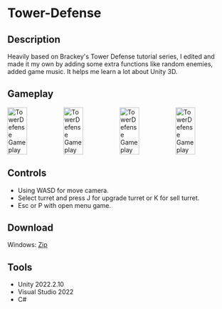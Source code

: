 # Tower-Defense

## Description
Heavily based on Brackey's Tower Defense tutorial series, I edited and made it my own by adding some extra functions like random enemies, added game music. It helps me learn a lot about Unity 3D.

## Gameplay
<div style="display: flex; justify-content: space-between;">
<img src="https://img.itch.zone/aW1hZ2UvMTk5MDk4OC8xMTcwNTUzOC5wbmc=/original/KWIYLB.png" alt="TowerDefense Gameplay" width="35%" height="18%">
<img src="https://img.itch.zone/aW1hZ2UvMTk5MDk4OC8xMTcwNTU1MC5wbmc=/original/l%2F%2BU5l.png" alt="TowerDefense Gameplay" width="35%" height="18%">
<img src="https://img.itch.zone/aW1hZ2UvMTk5MDk4OC8xMTcwNTU1Mi5wbmc=/original/soaN3M.png" alt="TowerDefense Gameplay" width="35%" height="18%">
<img src="https://img.itch.zone/aW1hZ2UvMTk5MDk4OC8xMTcwNTU1NC5wbmc=/original/I%2FdH%2Bf.png" alt="TowerDefense Gameplay" width="35%" height="18%">
</div>

## Controls
* Using WASD  for move camera.
* Select turret and press J for upgrade turret or K for sell turret.
* Esc or P  with open menu game.

## Download
Windows: [Zip](https://hoanghai.itch.io/tower-denfense-3d)

## Tools
* Unity 2022.2.10
* Visual Studio 2022
* C#
